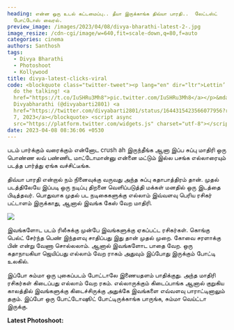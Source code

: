 ```yaml
---
heading: என்ன ஒரு உடல் கட்டமைப்பு.. தீயா இருக்காங்க திவ்யா பாரதி..  லேட்டஸ்ட்
  போட்டோஸ் வைரல்.
preview_image: /images/2023/04/08/divya-bharathi-latest-2-.jpg
image_resize: /cdn-cgi/image/w=640,fit=scale-down,q=80,f=auto
categories: cinema
authors: Santhosh
tags:
  - Divya Bharathi
  - Photoshoot
  - Kollywood
title: divya-latest-clicks-viral
code: <blockquote class="twitter-tweet"><p lang="en" dir="ltr">Lettin’ my hair
  do the talking! <a
  href="https://t.co/IuSHRu3Mh8">pic.twitter.com/IuSHRu3Mh8</a></p>&mdash;
  Divyabharathi (@divyabarti2801) <a
  href="https://twitter.com/divyabarti2801/status/1644315423566077956?ref_src=twsrc%5Etfw">April
  7, 2023</a></blockquote> <script async
  src="https://platform.twitter.com/widgets.js" charset="utf-8"></script>
date: 2023-04-08 08:36:06 +0530
---
```

படம் பார்க்கும் வரைக்கும் என்னோட crush ah இருந்தீங்க ஆனா இப்ப சுப்பு மாதிரி ஒரு  பொண்ண லவ் பண்ணிட மாட்டோமான்னு என்னை மட்டும் இல்ல பசங்க எல்லாரையும் படத்த பார்த்து ஏங்க வச்சிட்டீங்க.

திவ்யா பாரதி என்றால் நம் நினைவுக்கு வருவது அந்த சுப்பு கதாபாத்திரம் தான். முதல் படத்திலேயே இப்படி ஒரு நடிப்பு திறனை வெளிப்படுத்தி மக்கள் மனதில் ஒரு இடத்தை பிடித்தவர். பொதுவாக முதல் பட நடிகைகளுக்கு எல்லாம் இவ்வளவு பெரிய ரசிகர் பட்டாளம் இருக்காது, ஆனால் இவங்க கேஸ் வேற மாதிரி.

![](/images/2023/04/08/divya-bharathi-latest-1-.jpg)

இவங்களோட படம் ரிலீசுக்கு முன்பே இவங்களுக்கு ஏகப்பட்ட ரசிகர்கள். கொங்கு பெல்ட் சேர்ந்த பெண் இந்தளவு சாதிப்பது இது தான் முதல் முறை. கோவை சரளாக்கு பின் என்று வேணா சொல்லலாம். ஆனால் இவங்களோட பாதை வேற. ஒரு கதாநாயகியா ஜெயிப்பது எல்லாம் வேற ராகம் அதுவும் இப்போது இருக்கும் போட்டி உலகில்.

இப்போ சும்மா ஒரு புகைப்படம் போட்டாலே இணையதளம் பாதிக்குது. அந்த மாதிரி ரசிகர்கள் கிடைப்பது எல்லாம் வேற ரகம். எல்லாருக்கும் கிடைப்பாங்க ஆனால் குறுகிய காலத்தில் இவங்களுக்கு கிடைச்சிருக்கு அதுக்கே இவங்களை எவ்வளவு பாராட்டினாலும் தகும். இப்போ ஒரு போட்டோஷூட் போட்டிருக்காங்க பாருங்க, சும்மா வெய்ட்டா இருக்கு. 

**L﻿atest Photoshoot:**
